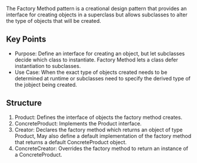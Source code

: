 The Factory Method pattern is a creational design pattern that provides an interface for creating objects in a superclass but allows subclasses to alter the type of objects that will be created. 

## Key Points
- Purpose: Define an interface for creating an object, but let subclasses decide which class to instantiate. Factory Method lets a class defer instantiation to subclasses.
- Use Case: When the exact type of objects created needs to be determined at runtime or subclasses need to specify the derived type of the jobject being created. 

## Structure
1. Product: Defines the interface of objects the factory method creates. 
2. ConcreteProduct: Implements the Product interface.
3. Creator: Declares the factory method which returns an object of type Product, May also define a default implementation of the factory method that returns a default ConcreteProduct object.
4. ConcreteCreator: Overrides the factory method to return an instance of a ConcreteProduct.
